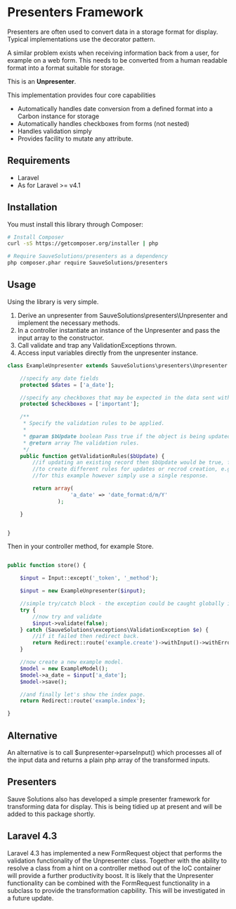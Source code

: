 Presenters Framework
=====================

Presenters are often used to convert data in a storage format for display. Typical implementations use the decorator pattern.

A similar problem exists when receiving information back from a user, for example on a web form. This needs to be
converted from a human readable format into a format suitable for storage.

This is an **Unpresenter**.

This implementation provides four core capabilities

* Automatically handles date conversion from a defined format into a Carbon instance for storage
* Automatically handles checkboxes from forms (not nested)
* Handles validation simply
* Provides facility to mutate any attribute.

Requirements
------------
* Laravel
* As for Laravel >= v4.1

Installation
------------
You must install this library through Composer:

```bash
# Install Composer
curl -sS https://getcomposer.org/installer | php

# Require SauveSolutions/presenters as a dependency
php composer.phar require SauveSolutions/presenters
```

Usage
------

Using the library is very simple.

1. Derive an unpresenter from SauveSolutions\presenters\Unpresenter and implement the necessary methods.
2. In a controller instantiate an instance of the Unpresenter and pass the input array to the constructor.
3. Call validate and trap any ValidationExceptions thrown.
4. Access input variables directly from the unpresenter instance.

```php
class ExampleUnpresenter extends SauveSolutions\presenters\Unpresenter {

    //specify any date fields
    protected $dates = ['a_date'];

    //specify any checkboxes that may be expected in the data sent with the web request
    protected $checkboxes = ['important'];

    /**
     * Specify the validation rules to be applied.
     *
     * @param $bUpdate boolean Pass true if the object is being updated, false otherwise.
     * @return array The validation rules.
     */
    public function getValidationRules($bUpdate) {
        //if updating an existing record then $bUpdate would be true, for a new record it would be false. This allows you
        //to create different rules for updates or recrod creation, e.g. unique checks that exclude the current record.
        //for this example however simply use a single response.

        return array(
                    'a_date' => 'date_format:d/m/Y'
                );

    }


}
```

Then in your controller method, for example Store.

```php

public function store() {

    $input = Input::except('_token', '_method');

    $input = new ExampleUnpresenter($input);

    //simple try/catch block - the exception could be caught globally if preferred.
    try {
        //now try and validate
        $input->validate(false);
    } catch (SauveSolutions\exceptions\ValidationException $e) {
        //if it failed then redirect back.
        return Redirect::route('example.create')->withInput()->withErrors($e->getValidationErrors());
    }

    //now create a new example model.
    $model = new ExampleModel();
    $model->a_date = $input['a_date'];
    $model->save();

    //and finally let's show the index page.
    return Redirect::route('example.index');

}

```

Alternative
-----------
An alternative is to call $unpresenter->parseInput() which processes all of the input data and returns a plain php array
of the transformed inputs.


Presenters
----------
Sauve Solutions also has developed a simple presenter framework for transforming data for display. This is being tidied up
at present and will be added to this package shortly.

Laravel 4.3
------------
Laravel 4.3 has implemented a new FormRequest object that performs the validation functionality of the Unpresenter class. Together with the
ability to resolve a class from a hint on a controller method out of the IoC container will provide a further productivity boost.
It is likely that the Unpresenter functionality can be combined with the FormRequest functionality in a subclass to provide the
transformation capbility. This will be investigated in a future update.